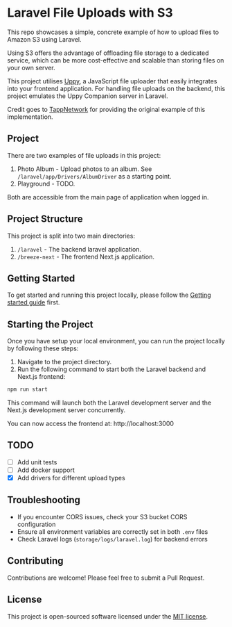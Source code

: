 # Laravel File Uploads with S3

This repo showcases a simple, concrete example of how to upload files to Amazon S3 using Laravel.

Using S3 offers the advantage of offloading file storage to a dedicated service, which can be more cost-effective and scalable than storing files on your own server.

This project utilises [Uppy](https://uppy.io), a JavaScript file uploader that easily integrates into your frontend application.
For handling file uploads on the backend, this project emulates the Uppy Companion server in Laravel.

Credit goes to [TappNetwork](https://github.com/TappNetwork/laravel-uppy-s3-multipart-upload) for providing the original example of this implementation.

## Project

There are two examples of file uploads in this project:

1. Photo Album - Upload photos to an album. See `/laravel/app/Drivers/AlbumDriver` as a starting point.
2. Playground - TODO.

Both are accessible from the main page of application when logged in.

## Project Structure

This project is split into two main directories:

1. `/laravel` - The backend laravel application.
2. `/breeze-next` - The frontend Next.js application.

## Getting Started

To get started and running this project locally, please follow the [Getting started guide](.docs/getting-started.md) first.

## Starting the Project

Once you have setup your local environment, you can run the project locally by following these steps:

1. Navigate to the project directory.
2. Run the following command to start both the Laravel backend and Next.js frontend:

```bash
npm run start
```

This command will launch both the Laravel development server and the Next.js development server concurrently.

You can now access the frontend at: http://localhost:3000

## TODO

- [ ] Add unit tests
- [ ] Add docker support
- [x] Add drivers for different upload types

## Troubleshooting

- If you encounter CORS issues, check your S3 bucket CORS configuration
- Ensure all environment variables are correctly set in both `.env` files
- Check Laravel logs (`storage/logs/laravel.log`) for backend errors

## Contributing

Contributions are welcome! Please feel free to submit a Pull Request.

## License

This project is open-sourced software licensed under the [MIT license](https://opensource.org/licenses/MIT).
